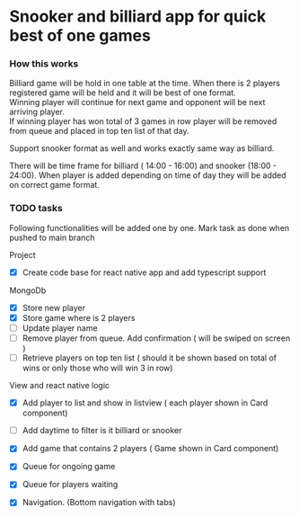 # Snooker and billiard app for quick best of one games

### How this works
Billiard game will be hold in one table at the time. When there is 2 players registered game will be held and it will be best of one format.<br>
Winning player will continue for next game and opponent will be next arriving player.<br>
If winning player has won total of 3 games in row player will be removed from queue and placed in top ten list of that day.<br>

Support snooker format as well and works exactly same way as billiard.<br>

There will be time frame for billiard ( 14:00 - 16:00) and snooker (18:00 - 24:00). When player is added depending on time of day they will be added on correct game format.

### TODO tasks

Following functionalities will be added one by one. Mark task as done when pushed to main branch

Project
- [x] Create code base for react native app and add typescript support

MongoDb
  - [x] Store new player
  - [x] Store game where is 2 players
  - [ ] Update player name
  - [ ] Remove player from queue. Add confirmation ( will be swiped on screen )
  - [ ] Retrieve players on top ten list ( should it be shown based on total of wins or only those who will win 3 in row)

View and react native logic
  - [x] Add player to list and show in listview ( each player shown in Card component)
  - [ ] Add daytime to filter is it billiard or snooker
  - [x] Add game that contains 2 players ( Game shown in Card component)
  - [x] Queue for ongoing game
  - [x] Queue for players waiting
  - [x] Navigation. (Bottom navigation with tabs)


